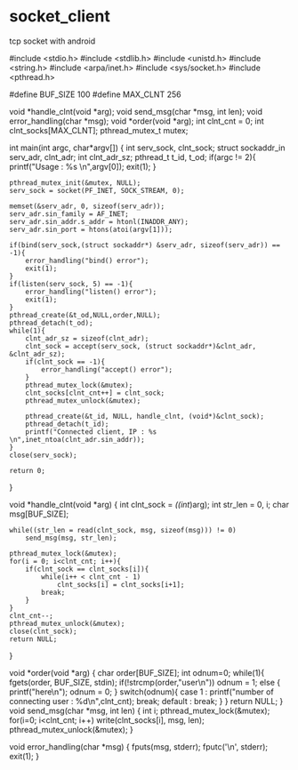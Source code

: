 # socket_client
tcp socket with android




#include <stdio.h>
#include <stdlib.h>
#include <unistd.h>
#include <string.h>
#include <arpa/inet.h>
#include <sys/socket.h>
#include <pthread.h>

#define BUF_SIZE 100
#define MAX_CLNT 256

void *handle_clnt(void *arg);
void send_msg(char *msg, int len);
void error_handling(char *msg);
void *order(void *arg);
int clnt_cnt = 0;
int clnt_socks[MAX_CLNT];
pthread_mutex_t mutex;

int main(int argc, char*argv[])
{
	int serv_sock, clnt_sock;
	struct sockaddr_in serv_adr, clnt_adr;
	int clnt_adr_sz;
	pthread_t t_id, t_od;
	if(argc != 2){
		printf("Usage : %s <port>\n",argv[0]);
		exit(1);
	}

	pthread_mutex_init(&mutex, NULL);
	serv_sock = socket(PF_INET, SOCK_STREAM, 0);

	memset(&serv_adr, 0, sizeof(serv_adr));
	serv_adr.sin_family = AF_INET;
	serv_adr.sin_addr.s_addr = htonl(INADDR_ANY);
	serv_adr.sin_port = htons(atoi(argv[1]));

	if(bind(serv_sock,(struct sockaddr*) &serv_adr, sizeof(serv_adr)) == -1){
		error_handling("bind() error");
		exit(1);
	}
	if(listen(serv_sock, 5) == -1){
		error_handling("listen() error");
		exit(1);
	}
	pthread_create(&t_od,NULL,order,NULL);
	pthread_detach(t_od);
	while(1){		
		clnt_adr_sz = sizeof(clnt_adr);
		clnt_sock = accept(serv_sock, (struct sockaddr*)&clnt_adr, &clnt_adr_sz);
		if(clnt_sock == -1){
			error_handling("accept() error");
		}
		pthread_mutex_lock(&mutex);
		clnt_socks[clnt_cnt++] = clnt_sock;
		pthread_mutex_unlock(&mutex);

		pthread_create(&t_id, NULL, handle_clnt, (void*)&clnt_sock);
		pthread_detach(t_id);
		printf("Connected client, IP : %s \n",inet_ntoa(clnt_adr.sin_addr));
	}
	close(serv_sock);

	return 0;
}

void *handle_clnt(void *arg)
{
	int clnt_sock = *((int*)arg);
	int str_len = 0, i;
	char msg[BUF_SIZE];

	while((str_len = read(clnt_sock, msg, sizeof(msg))) != 0)
		send_msg(msg, str_len);

	pthread_mutex_lock(&mutex);
	for(i = 0; i<clnt_cnt; i++){
		if(clnt_sock == clnt_socks[i]){
			while(i++ < clnt_cnt - 1)
				clnt_socks[i] = clnt_socks[i+1];
			break;
		}
	}
	clnt_cnt--;
	pthread_mutex_unlock(&mutex);
	close(clnt_sock);
	return NULL;
}

void *order(void *arg)
{
	char order[BUF_SIZE];
	int odnum=0;
	while(1){
		fgets(order, BUF_SIZE, stdin);
		if(!strcmp(order,"user\n"))
			odnum = 1;
		else {
			printf("here\n");
			odnum = 0;
		}
		switch(odnum){
			case 1 :
				printf("number of connecting user : %d\n",clnt_cnt);
			       break;
			default :
			       break;
		}
	}
	return NULL;
}
void send_msg(char *msg, int len)
{
	int i;
	pthread_mutex_lock(&mutex);
	for(i=0; i<clnt_cnt; i++)
		write(clnt_socks[i], msg, len);
	pthread_mutex_unlock(&mutex);
}

void error_handling(char *msg)
{
	fputs(msg, stderr);
	fputc('\n', stderr);
	exit(1);
}
